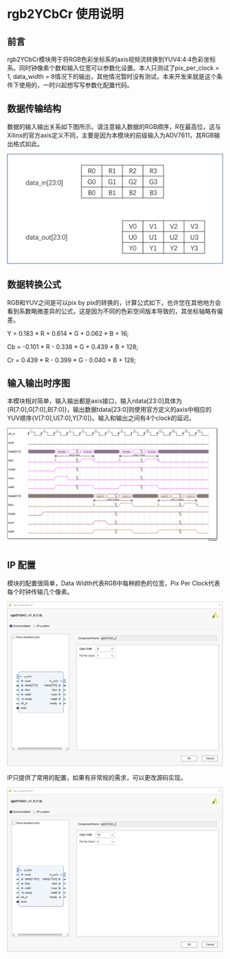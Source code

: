 # rgb2YCbCr 使用说明

## 前言

rgb2YCbCr模块用于将RGB色彩坐标系的axis视频流转换到YUV4:4:4色彩坐标系。同时钟像素个数和输入位宽可以参数化设置。本人只测试了pix_per_clock = 1, data_width = 8情况下的输出，其他情况暂时没有测试，本来开发来就是这个条件下使用的，一时兴起想写写参数化配置代码。

## 数据传输结构

数据的输入输出关系如下图所示。请注意输入数据的RGB顺序，R在最高位，这与Xilinx的官方axis定义不同，主要是因为本模块的前级输入为ADV7611，其RGB输出格式如此。

![structure](rgb2YCbCr使用说明.assets/structure.png)

## 数据转换公式

RGB和YUV之间是可以pix by pix的转换的，计算公式如下，也许您在其他地方会看到系数略微差异的公式，这是因为不同的色彩空间版本导致的，其坐标轴略有偏差。

 Y  = 0.183 * R + 0.614 * G + 0.062 * B + 16;

Cb = -0.101 * R - 0.338 * G + 0.439 * B + 128;

Cr = 0.439 * R - 0.399 * G - 0.040 * B + 128;

## 输入输出时序图

本模块相对简单，输入输出都是axis接口，输入rdata[23:0]具体为{R[7:0],G[7:0],B[7:0]}，输出数据tdata[23:0]则使用官方定义的axis中相应的YUV顺序{V[7:0],U[7:0],Y[7:0]}。输入和输出之间有4个clock的延迟。

![line_change](rgb2YCbCr使用说明.assets/line_change.png)

## IP 配置

模块的配置很简单，Data Width代表RGB中每种颜色的位宽，Pix Per Clock代表每个时钟传输几个像素。

![config0](rgb2YCbCr使用说明.assets/config0.PNG)

IP只提供了常用的配置，如果有非常规的需求，可以更改源码实现。

![config1](rgb2YCbCr使用说明.assets/config1.PNG)
